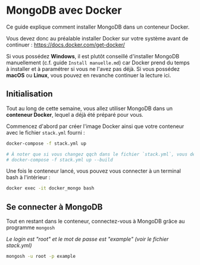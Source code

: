 # MongoDB avec Docker

Ce guide explique comment installer MongoDB dans un conteneur Docker.

Vous devez donc au préalable installer Docker sur votre système avant de continuer : https://docs.docker.com/get-docker/

Si vous possédez **Windows**, il est plutôt conseillé d'installer MongoDB manuellement (c.f. guide `Install manuelle.md`) car Docker prend du temps à installer et à paramétrer si vous ne l'avez pas déjà.
Si vous possédez **macOS** ou **Linux**, vous pouvez en revanche continuer la lecture ici.

## Initialisation 

Tout au long de cette semaine, vous allez utiliser MongoDB dans un **conteneur Docker**, lequel a déjà été préparé pour vous.

Commencez d'abord par créer l'image Docker ainsi que votre conteneur avec le fichier `stack.yml` fourni :

```bash
docker-compose -f stack.yml up

# À noter que si vous changez qqch dans le fichier `stack.yml`, vous devrez reconstruire l'image :
# docker-compose -f stack.yml up --build
```

Une fois le conteneur lancé, vous pouvez vous connecter à un terminal bash à l'intérieur : 

```bash
docker exec -it docker_mongo bash
```

## Se connecter à MongoDB

Tout en restant dans le conteneur, connectez-vous à MongoDB grâce au programme `mongosh`

*Le login est "root" et le mot de passe est "example" (voir le fichier stack.yml)*

```bash
mongosh -u root -p example
```
